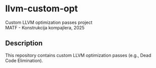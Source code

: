 # llvm-custom-opt

Custom LLVM optimization passes project  
MATF - Konstrukcija kompajlera, 2025

## Description
This repository contains custom LLVM optimization passes (e.g., Dead Code Elimination).
